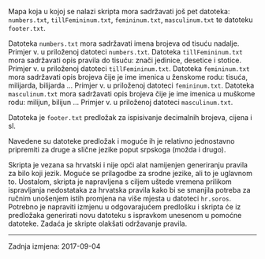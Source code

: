 Mapa koja u kojoj se nalazi skripta mora sadržavati još pet datoteka: `numbers.txt`, `tillFemininum.txt`, `femininum.txt`, `masculinum.txt` te datoteku `footer.txt`.

Datoteka `numbers.txt` mora sadržavati imena brojeva od tisuću nadalje. Primjer v. u priloženoj datoteci `numbers.txt`. Datoteka `tillFemininum.txt` mora sadržavati opis pravila do tisuću: znači jedinice, desetice i stotice. Primjer v. u priloženoj datoteci `tillFemininum.txt`. Datoteka `femininum.txt` mora sadržavati opis brojeva čije je ime imenica u ženskome rodu: tisuća, milijarda, bilijarda ... Primjer v. u priloženoj datoteci `femininum.txt`. Datoteka `masculinum.txt` mora sadržavati opis brojeva čije je ime imenica u muškome rodu: milijun, bilijun ... Primjer v. u priloženoj datoteci `masculinum.txt`.

Datoteka je `footer.txt` predložak za ispisivanje decimalnih brojeva, cijena i sl.

Navedene su datoteke predložak i moguće ih je relativno jednostavno pripremiti za druge a slične jezike poput srpskoga (možda i drugo).

Skripta je vezana sa hrvatski i nije opći alat namijenjen generiranju pravila za bilo koji jezik. Moguće se prilagodbe za srodne jezike, ali to je uglavnom to. Uostalom, skripta je napravljena s ciljem uštede vremena prilikom ispravljanja nedostataka za hrvatska pravila kako bi se smanjila potreba za ručnim unošenjem istih promjena na više mjesta u datoteci `hr.soros`. Potrebno je napraviti izmjenu u odgovarajućem predlošku i skripta će iz predložaka generirati novu datoteku s ispravkom unesenom u pomoćne datoteke. Zadaća je skripte olakšati održavanje pravila.

-----------------------------------

Zadnja izmjena: 2017-09-04